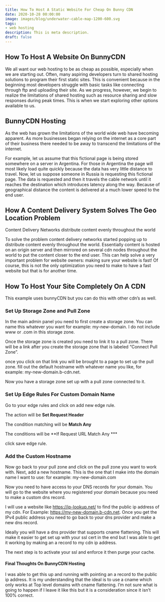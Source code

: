 ```yaml
---
title: How To Host A Static Website For Cheap On Bunny CDN
date: 2020-10-28 00:00:00
image: images/blog/underwater-cable-map-1200-600.svg
tags:
- web hosting
description: This is meta description.
draft: false
---
```


## How To Host A Website On BunnyCDN

We all want our web hosting to be as cheap as possible, especially when we are starting out. Often, many aspiring developers turn to shared hosting solutions to program their first static sites. This is convenient because in the beginning most developers struggle with basic tasks like connecting through ftp and uploading their site. As we progress, however, we begin to realize the limitations of shared hosting such as resource sharing and slow responses during peak times. This is when we start exploring other options available to us.

## BunnyCDN Hosting

As the web has grown the limitations of the world wide web have becoming apparent. As more businesses began relying on the internet as a core part of their business there needed to be away to transcend the limitations of the internet.


For example, let us assume that this fictional page is being stored somewhere on a server in Argentina. For those in Argentina the page will most likely load quite quickly because the data has very little distance to travel. Now, let us suppose someone in Russia is requesting this fictional page. The data is requested and then it travels the cable network until it reaches the destination which introduces latency along the way. Because of geographical distance the content is delivered at a much lower speed to the end user.

## How A Content Delivery System Solves The Geo Location Problem

Content Delivery Networks distribute content evenly throughout the world

To solve the problem content delivery networks started popping up to distribute content evenly throughout the world. Essentially content is hosted on an origin server and then mirrored on several cdn nodes throughout the world to put the content closer to the end user. This can help solve a very important problem for website owners: making sure your website is fast! Of course, this is not the only optimization you need to make to have a fast website but that is for another time.

## How To Host Your Site Completely On A CDN

This example uses bunnyCDN but you can do this with other cdn’s as well.

### Set Up Storage Zone and Pull Zone

In the main admin panel you need to first create a storage zone. You can name this whatever you want for example: my-new-domain. I do not include www or .com in this storage zone.

Once the storage zone is created you need to link it to a pull zone. There will be a link after you create the storage zone that is labeled “Connect Pull Zone”.

once you click on that link you will be brought to a page to set up the pull zone. fill out the default hostname with whatever name you like, for example: my-new-domain.b-cdn.net.

Now you have a storage zone set up with a pull zone connected to it.

### Set Up Edge Rules For Custom Domain Name

Go to your edge rules and click on add new edge rule.

The action will be **Set Request Header**

The condition matching will be **Match Any**

The conditions will be **If Request URL Match Any ***

click save edge rule.

### Add the Custom Hostname

Now go back to your pull zone and click on the pull zone you want to work with. Next, add a new hostname. This is the one that I make into the domain name I want to use: for example: my-new-domain.com

Now you need to have access to your DNS records for your domain. You will go to the website where you registered your domain because you need to make a custom dns record.

I will use a website like https://ip-lookup.net/ to find the public ip address of my cdn. For Example: https://my-new-domain.b-cdn.net. Once you get the IPv4 public address you need to go back to your dns provider and make a new dns record.

Ideally you will have a dns provider that supports cname flattening. This will make it easier to get set up with your ssl cert in the end but I was able to get it working by making an a record to my cdn ip address.

The next step is to activate your ssl and enforce it then purge your cache.

#### Final Thoughts On BunnyCDN Hosting

I was able to get this up and running with pointing an a record to the public ip address. It is my understanding that the ideal is to use a cname which only works at Top level domains with cname flattening. I’m not sure what is going to happen if I leave it like this but it is a consideration since it isn’t 100% correct.